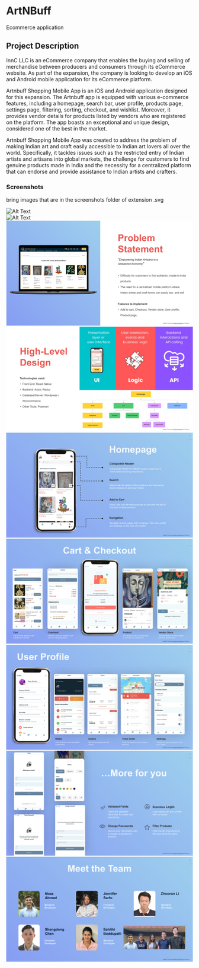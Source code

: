 # ArtNBuff
Ecommerce application

## Project Description
InnC LLC is an eCommerce company that enables the buying and selling of merchandise between producers and consumers through its eCommerce website. As part of the expansion, the company is looking to develop an  iOS and Android mobile application for its eCommerce platform. 

Artnbuff Shopping Mobile App is an iOS and Android application designed for this expansion. The Artnbuff app is equipped with various e-commerce features, including a homepage, search bar, user profile, products page, settings page, filtering, sorting, checkout, and wishlist. Moreover, it provides vendor details for products listed by vendors who are registered on the platform. The app boasts an exceptional and unique design, considered one of the best in the market.

Artnbuff Shopping Mobile App was created to address the problem of making Indian art and craft easily accessible to Indian art lovers all over the world. Specifically, it tackles issues such as the restricted entry of Indian artists and artisans into global markets, the challenge for customers to find genuine products made in India and the necessity for a centralized platform that can endorse and provide assistance to Indian artists and crafters.


### Screenshots

bring images that are in the screenshots folder of extension .svg

![Alt Text](./screenshots/1.svg)<br>
![Alt Text](./screenshots/2.svg)<br>
![Alt Text](./screenshots/3.svg)<br>
![Alt Text](./screenshots/4.svg)<br>
![Alt Text](./screenshots/5.svg)<br>
![Alt Text](./screenshots/6.svg)<br>
![Alt Text](./screenshots/7.svg)<br>
![Alt Text](./screenshots/8.svg)<br>
![Alt Text](./screenshots/9.svg)<br>

